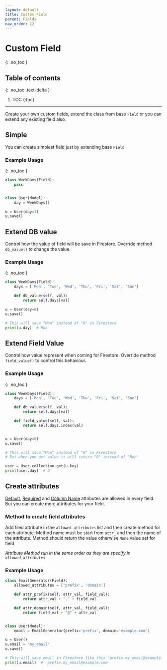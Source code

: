 ```yaml
---
layout: default
title: Custom Field
parent: Fields
nav_order: 12
---
```


# Custom Field
{: .no_toc }

## Table of contents
{: .no_toc .text-delta }

1. TOC
{:toc}

---

Create your own custom fields, extend the class from base `Field` or you can extend any existing field also.

## Simple

You can create simplest field just by extending base `Field`

### Example Usage

{: .no_toc }

```python
class WeekDays(Field):
    pass


class User(Model):
    day = WeekDays()

u = User(day=1)
u.save()
```

## Extend DB value

Control how the value of field will be save in Firestore. Override method `db_value()` to change the value.

### Example Usage

{: .no_toc }

```python
class WeekDays(Field):
    days = ['Mon', 'Tue', 'Wed', 'Thu', 'Fri', 'Sat', 'Sun']

    def db_value(self, val):
        return self.days[val]

u = User(day=0)
u.save()

# This will save "Mon" instead of "0" in Firestore
print(u.day)  # Mon
```

## Extend Field Value

Control how value represent when coming for Firestore. Override method `field_value()` to control this behaviour.

### Example Usage

{: .no_toc }

```python
class WeekDays(Field):
    days = ['Mon', 'Tue', 'Wed', 'Thu', 'Fri', 'Sat', 'Sun']

    def db_value(self, val):
        return self.days[val]

    def field_value(self, val):
        return self.days.index(val)


u = User(day=0)
u.save()

# This will save "Mon" instead of "0" in Firestore
# But when you get value it will return "0" instead of "Mon"

user = User.collection.get(u.key)
print(user.day)  # 0
```

## Create attributes

[Default](/FireO/fields/field#default), [Required](/FireO/fields/field#required) and [Column Name](/FireO/fields/field#column-name)
attributes are allowed in every field. But you can create more attributes for your field.

### Method to create field attributes

Add filed attribute in the `allowed_attributes` list and then create method for each attribute. Method name must
be start from `attr_` and then the name of the attribute. Method should return the value otherwise `None` value
set for field

_Attribute Method run in the same order as they are specify in `allowed_attributes`_

### Example Usage

```python
class EmailGenerator(Field):
    allowed_attributes = ['prefix', 'domain']

    def attr_prefix(self, attr_val, field_val):
        return attr_val + "." + field_val

    def attr_domain(self, attr_val, field_val):
        return field_val + "@" + attr_val


class User(Model):
    email = EmailGenerator(prefix='prefix', domain='example.com')

u = User()
u.email = 'my_email'
u.save()

# This will save email in Firestore like this "prefix.my_email@example.com"
print(u.email)  #  prefix.my_email@example.com
```
